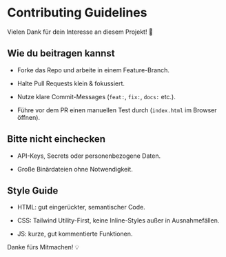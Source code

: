 # Contributing Guidelines



Vielen Dank für dein Interesse an diesem Projekt! 🎉



## Wie du beitragen kannst

- Forke das Repo und arbeite in einem Feature-Branch.

- Halte Pull Requests klein & fokussiert.

- Nutze klare Commit-Messages (`feat:`, `fix:`, `docs:` etc.).

- Führe vor dem PR einen manuellen Test durch (`index.html` im Browser öffnen).



## Bitte nicht einchecken

- API-Keys, Secrets oder personenbezogene Daten.

- Große Binärdateien ohne Notwendigkeit.



## Style Guide

- HTML: gut eingerückter, semantischer Code.

- CSS: Tailwind Utility-First, keine Inline-Styles außer in Ausnahmefällen.

- JS: kurze, gut kommentierte Funktionen.



Danke fürs Mitmachen! 💡



